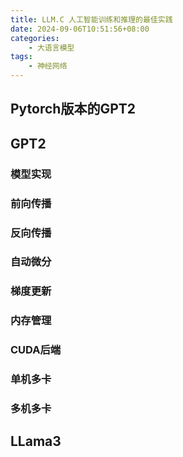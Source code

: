 ```yaml
---
title: LLM.C 人工智能训练和推理的最佳实践
date: 2024-09-06T10:51:56+08:00
categories:
    - 大语言模型
tags:
    - 神经网络
---
```


## Pytorch版本的GPT2

## GPT2

### 模型实现

### 前向传播

### 反向传播

### 自动微分

### 梯度更新

### 内存管理

### CUDA后端

### 单机多卡

### 多机多卡


## LLama3
